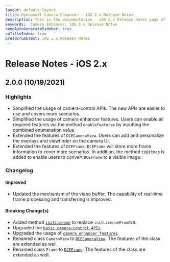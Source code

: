 ```yaml
---
layout: default-layout
title: Dynamsoft Camera Enhancer - iOS 2.x Release Notes 
description: This is the documentation - iOS 2.x Release Notes page of Dynamsoft Camera Enhancer.
keywords:  Camera Enhancer, iOS 2.x Release Notes
needAutoGenerateSidebar: true
noTitleIndex: true
breadcrumbText: iOS 2.x Release Notes
---
```


# Release Notes - iOS 2.x

## 2.0.0 (10/19/2021)

### Highlights

- Simplified the usage of camera-control APIs. The new APIs are easier to use and covers more scenarios.
- Simplified the usage of camera enhancer features. Users can enable all required features via the method `enableFeatures` by inputting the combined enumeration value.
- Extended the features of `DCECameraView`. Users can add and personalize the overlays and viewfinder on the camera UI.
- Extended the features of `DCEFrame`. `DCEFrame` will store more frame information to cover more scenarios. In addition, the method `toBitmap` is added to enable users to convert `DCEFrame` to a visible image.

### Changelog

#### Improved

- Updated the mechanism of the video buffer. The capability of real-time frame processing and transferring is improved.

#### Breaking Change(s)

- Added method [`initLicense`]({{site.iOS-api}}index.html#initlicense) to replace `initLicenseFromDLS`.
- Upgraded the [`basic camera-control APIs`]({{site.iOS-api}}index.html#basic-Camera-control-methods).
- Upgraded the usage of [`camera enhancer features`]({{site.iOS-api}}index.html#enhanced-features).
- Renamed class `CameraView` to [`DCECameraView`]({{site.iOS-api-auxiliary}}dcecameraview.html). The features of the class are extended as well.
- Renamed class `Frame` to [`DCEFrame`]({{site.iOS-api-auxiliary}}dceframe.html). The features of the class are extended as well.
